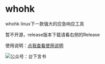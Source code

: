 # whohk
whohk linux下一款强大的应急响应工具

暂不开源，release版本下载请看右侧的Release

使用说明：[点我查看使用说明](https://mp.weixin.qq.com/s?__biz=MzIyNDkwNjQ5Ng==&mid=2247484224&idx=1&sn=616be624b7936abef282c5611f710a6a&chksm=e8069f2fdf71163973a712de55de80b042fb6224fa9179b4a655b5fe2e5be647f63d7f038e60&token=1653316416&lang=zh_CN#rd)

![公众号：台下言书](https://github.com/heikanet/whohk/blob/master/WechatIMG64.jpeg)
